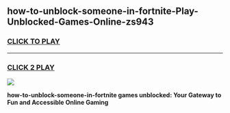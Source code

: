 
## how-to-unblock-someone-in-fortnite-Play-Unblocked-Games-Online-zs943
<h3>
<a href="https://premium76.site?title=how-to-unblock-someone-in-fortnite&ref=25A">CLICK TO PLAY</a></h3>
<hr>

<h3>
<a href="https://premium76.site?title=how-to-unblock-someone-in-fortnite&ref=25A">CLICK 2 PLAY</a>
  
</h3>

<a href="https://premium76.site?title=how-to-unblock-someone-in-fortnite&ref=25A"><img src="https://clearcache.store/games.png"></a>


**how-to-unblock-someone-in-fortnite games unblocked: Your Gateway to Fun and Accessible Online Gaming**
